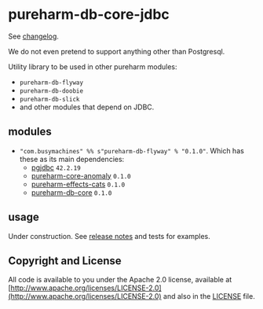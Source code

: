 # pureharm-db-core-jdbc

See [changelog](./CHANGELOG.md).

We do not even pretend to support anything other than Postgresql.

Utility library to be used in other pureharm modules:

- `pureharm-db-flyway`
- `pureharm-db-doobie`
- `pureharm-db-slick`
- and other modules that depend on JDBC.

## modules

- `"com.busymachines" %% s"pureharm-db-flyway" % "0.1.0"`. Which has these as its main dependencies:
  - [pgjdbc](https://github.com/pgjdbc/pgjdbc/releases) `42.2.19`
  - [pureharm-core-anomaly](https://github.com/busymachines/pureharm-core/releases) `0.1.0`
  - [pureharm-effects-cats](https://github.com/busymachines/pureharm-effects-cats/releases) `0.1.0`
  - [pureharm-db-core](https://github.com/busymachines/pureharm-db-core/releases) `0.1.0`

## usage

Under construction. See [release notes](https://github.com/busymachines/pureharm-db-core/releases) and tests for examples.

## Copyright and License

All code is available to you under the Apache 2.0 license, available
at [http://www.apache.org/licenses/LICENSE-2.0](http://www.apache.org/licenses/LICENSE-2.0) and also in
the [LICENSE](./LICENSE) file.
